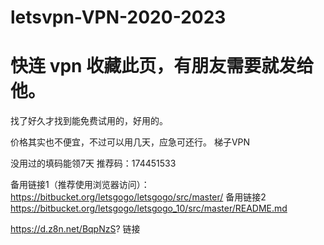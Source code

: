 # letsvpn-VPN-2020-2023
# 快连 vpn  收藏此页，有朋友需要就发给他。
找了好久才找到能免费试用的，好用的。

价格其实也不便宜，不过可以用几天，应急可还行。
梯子VPN

没用过的填码能领7天 
推荐码：174451533

备用链接1（推荐使用浏览器访问）：https://bitbucket.org/letsgogo/letsgogo/src/master/
备用链接2 https://bitbucket.org/letsgogo/letsgogo_10/src/master/README.md

https://d.z8n.net/BqpNzS?  链接




